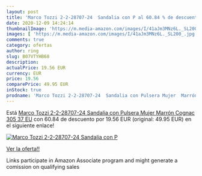 ```yaml
---
layout: post
title: 'Marco Tozzi 2-2-28707-24  Sandalia con P al 60.84 % de descuento'
date: 2020-12-09 14:24:14
thumbnailImage: 'https://m.media-amazon.com/images/I/41aJm3MNz6L._SL200_.jpg'
images: [ 'https://m.media-amazon.com/images/I/41aJm3MNz6L._SL200_.jpg' ]
comments: true
category: ofertas
author: ring
slug: B07VTYHB68
description:
actualPrice: 19.56 EUR
currency: EUR
price: 19.56
comparePrice: 49.95 EUR
inStock: true
prodname: 'Marco Tozzi 2-2-28707-24  Sandalia con Pulsera Mujer  Marrón  Cognac 305   37 EU'
---
```


Está [Marco Tozzi 2-2-28707-24  Sandalia con Pulsera Mujer  Marrón  Cognac 305   37 EU](https://www.amazon.es/dp/B07VTYHB68/?tag=tolees-21) con 60.84 de descuento por 19.56 EUR (original: 49.95 EUR) en el siguiente enlace!

[![Marco Tozzi 2-2-28707-24  Sandalia con P](https://m.media-amazon.com/images/I/41aJm3MNz6L._SL200_.jpg)](https://www.amazon.es/dp/B07VTYHB68/?tag=tolees-21)

[Ver la oferta!!](https://www.amazon.es/dp/B07VTYHB68/?tag=tolees-21)

Links participate in Amazon Associate program and might generate a comission on qualifying sales


